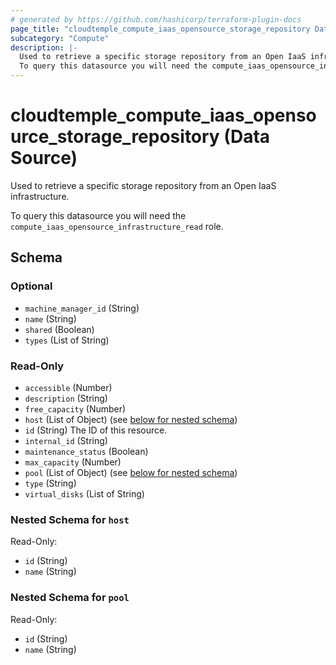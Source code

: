 ```yaml
---
# generated by https://github.com/hashicorp/terraform-plugin-docs
page_title: "cloudtemple_compute_iaas_opensource_storage_repository Data Source - terraform-provider-cloudtemple"
subcategory: "Compute"
description: |-
  Used to retrieve a specific storage repository from an Open IaaS infrastructure.
  To query this datasource you will need the compute_iaas_opensource_infrastructure_read role.
---
```


# cloudtemple_compute_iaas_opensource_storage_repository (Data Source)

Used to retrieve a specific storage repository from an Open IaaS infrastructure.

To query this datasource you will need the `compute_iaas_opensource_infrastructure_read` role.



<!-- schema generated by tfplugindocs -->
## Schema

### Optional

- `machine_manager_id` (String)
- `name` (String)
- `shared` (Boolean)
- `types` (List of String)

### Read-Only

- `accessible` (Number)
- `description` (String)
- `free_capacity` (Number)
- `host` (List of Object) (see [below for nested schema](#nestedatt--host))
- `id` (String) The ID of this resource.
- `internal_id` (String)
- `maintenance_status` (Boolean)
- `max_capacity` (Number)
- `pool` (List of Object) (see [below for nested schema](#nestedatt--pool))
- `type` (String)
- `virtual_disks` (List of String)

<a id="nestedatt--host"></a>
### Nested Schema for `host`

Read-Only:

- `id` (String)
- `name` (String)


<a id="nestedatt--pool"></a>
### Nested Schema for `pool`

Read-Only:

- `id` (String)
- `name` (String)


